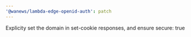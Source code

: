 ```yaml
---
'@wanews/lambda-edge-openid-auth': patch
---
```


Explicity set the domain in set-cookie responses, and ensure secure: true
